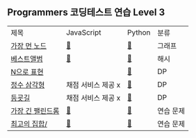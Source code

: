 ## Programmers 코딩테스트 연습 Level 3
<div align="center">
    <table>
        <tr>
            <td>제목</td>
            <td>JavaScript</td>
            <td>Python</td>
            <td>분류</td>
        </tr>
        <tr>
            <td><a href="https://programmers.co.kr/learn/courses/30/lessons/49189">가장 먼 노드</a></td>
            <td><a href="https://github.com/sieukim/algorithm-programmers/blob/master/level3/ex01.js">📎️️</a></td>
            <td><a href="https://github.com/sieukim/algorithm-programmers/blob/master/level3/ex01.py">📎️️</a></td>
            <td>그래프</td>
        </tr>
        <tr>
            <td><a href="https://programmers.co.kr/learn/courses/30/lessons/42579">베스트앨범</a></td>
            <td><a href="https://github.com/sieukim/algorithm-programmers/blob/master/level3/ex02.js">📎️️</a></td>
            <td><a href="https://github.com/sieukim/algorithm-programmers/blob/master/level3/ex02.py">📎️️</a></td>
            <td>해시</td>
        </tr>
        <tr>
            <td><a href="https://programmers.co.kr/learn/courses/30/lessons/42895">N으로 표현</a></td>
            <td></td>
            <td><a href="https://github.com/sieukim/algorithm-programmers/blob/master/level3/ex04.py">📎️️</a></td>
            <td>DP</td>
        </tr>
        <tr>
            <td><a href="https://programmers.co.kr/learn/courses/30/lessons/43105">정수 삼각형</a></td>
            <td>채점 서비스 제공 x</td>
            <td><a href="https://github.com/sieukim/algorithm-programmers/blob/master/level3/ex03.py">📎️️</a></td>
            <td>DP</td>
        </tr>
        <tr>
            <td><a href="https://programmers.co.kr/learn/courses/30/lessons/42898">등굣길</a></td>
            <td>채점 서비스 제공 x</td>
            <td><a href="https://github.com/sieukim/algorithm-programmers/blob/master/level3/ex05.py">📎️️</a></td>
            <td>DP</td>
        </tr>
        <tr>
            <td><a href="https://programmers.co.kr/learn/courses/30/lessons/12904">가장 긴 팰린드롬</a></td>
            <td><a href="https://github.com/sieukim/algorithm-programmers/blob/master/level3/ex06.js">📎️️</a></td>
            <td><a href="https://github.com/sieukim/algorithm-programmers/blob/master/level3/ex06.py">📎️️</a></td>
            <td>연습 문제</td>
        </tr>
        <tr>
            <td><a href="https://programmers.co.kr/learn/courses/30/lessons/12938">최고의 집합/</a></td>
            <td><a href="https://github.com/sieukim/algorithm-programmers/blob/master/level3/ex07.js">📎️️</a></td>
            <td><a href="https://github.com/sieukim/algorithm-programmers/blob/master/level3/ex07.py">📎️️</a></td>
            <td>연습 문제</td>
        </tr>
    </table>
</div>